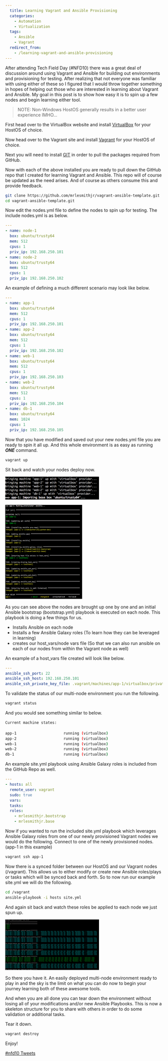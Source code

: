 ```yaml
---
  title: Learning Vagrant and Ansible Provisioning
  categories:
    - Automation
    - Virtualization
  tags:
    - Ansible
    - Vagrant
  redirect_from:
    - /learning-vagrant-and-ansible-provisioning
---
```


After attending Tech Field Day (#NFD10) there was a great deal of
discussion around using Vagrant and Ansible for building out
environments and provisioning for testing. After realizing that not
everyone was familiar with using either of these so I figured that I
would throw together something in hopes of helping out those who are
interested in learning about Vagrant and Ansible. My goal in this post
is to show how easy it is to spin up a few nodes and begin learning
either tool.

> NOTE: Non-Windows HostOS generally results in a better user experience IMHO...

First head over to the VirtualBox website and install
[VirtualBox](https://www.virtualbox.org/wiki/Downloads) for your HostOS
of choice.

Now head over to the Vagrant site and install
[Vagrant](https://www.vagrantup.com/downloads.html) for your HostOS of
choice.

Next you will need to install
[GIT](https://git-scm.com/book/en/v2/Getting-Started-Installing-Git) in
order to pull the packages required from GitHub.

Now with each of the above installed you are ready to pull down the
GitHub repo that I created for learning Vagrant and Ansible. This repo
will of course be updated as the need arises. And of course as others
consume this and provide feedback.

```bash
git clone https://github.com/mrlesmithjr/vagrant-ansible-template.git
cd vagrant-ansible-template.git
```

Now edit the nodes.yml file to define the nodes to spin up for testing.
The include nodes.yml is as below.

```yaml
---
- name: node-1
  box: ubuntu/trusty64
  mem: 512
  cpus: 1
  priv_ip: 192.168.250.101
- name: node-2
  box: ubuntu/trusty64
  mem: 512
  cpus: 1
  priv_ip: 192.168.250.102
```

An example of defining a much different scenario may look like below.

```yaml
---
- name: app-1
  box: ubuntu/trusty64
  mem: 512
  cpus: 1
  priv_ip: 192.168.250.101
- name: app-2
  box: ubuntu/trusty64
  mem: 512
  cpus: 1
  priv_ip: 192.168.250.102
- name: web-1
  box: ubuntu/trusty64
  mem: 512
  cpus: 1
  priv_ip: 192.168.250.103
- name: web-2
  box: ubuntu/trusty64
  mem: 512
  cpus: 1
  priv_ip: 192.168.250.104
- name: db-1
  box: ubuntu/trusty64
  mem: 1024
  cpus: 1
  priv_ip: 192.168.250.105
```

Now that you have modified and saved out your new nodes.yml file you are
ready to spin it all up.
And this whole environment is as easy as running **_ONE_** command.

```bash
vagrant up
```

Sit back and watch your nodes deploy now.

![Screen Shot 2015-08-23 at 9.38.14 PM](../../assets/Screen-Shot-2015-08-23-at-9.38.14-PM-300x73.png)

![Screen Shot 2015-08-23 at 9.39.37 PM](../../assets/Screen-Shot-2015-08-23-at-9.39.37-PM-246x300.png)

As you can see above the nodes are brought up one by one and an initial
Ansible bootstrap (bootstrap.yml) playbook is executed on each node.
This playbook is doing a few things for us.

-   Installs Ansible on each node
-   Installs a few Ansible Galaxy roles (To learn how they can be
    leveraged in learning)
-   creates our host_vars/node vars file (So that we can also run
    ansible on each of our nodes from within the Vagrant node as well)

An example of a host_vars file created will look like below.

```yaml
---
ansible_ssh_port: 22
ansible_ssh_host: 192.168.250.101
ansible_ssh_private_key_file: .vagrant/machines/app-1/virtualbox/private_key
```

To validate the status of our multi-node environment you run the
following.

```bash
vagrant status
```

And you would see something similar to below.

```bash
Current machine states:

app-1                     running (virtualbox)
app-2                     running (virtualbox)
web-1                     running (virtualbox)
web-2                     running (virtualbox)
db-1                      running (virtualbox)
```

An example site.yml playbook using Ansible Galaxy roles is included from
the GitHub Repo as well.

```yaml
---
- hosts: all
  remote_user: vagrant
  sudo: true
  vars:
  tasks:
  roles:
    - mrlesmithjr.bootstrap
    - mrlesmithjr.base
```

Now if you wanted to run the included site.yml playbook which leverages
Ansible Galaxy roles from one of our newly provisioned Vagrant nodes we
would do the following.
Connect to one of the newly provisioned nodes. (app-1 in this example)

```bash
vagrant ssh app-1
```

Now there is a synced folder between our HostOS and our Vagrant nodes
(/vagrant). This allows us to either modify or create new Ansible
roles/plays or tasks which will be synced back and forth.
So to now run our example site.yml we will do the following.

```bash
cd /vagrant
ansible-playbook -i hosts site.yml
```

And again sit back and watch these roles be applied to each node we just
spun up.

![Screen Shot 2015-08-23 at 9.55.58 PM](../../assets/Screen-Shot-2015-08-23-at-9.55.58-PM-300x161.png)

So there you have it. An easily deployed multi-node environment ready to
play in and the sky is the limit on what you can do now to begin your
journey learning both of these awesome tools.

And when you are all done you can tear down the environment without
losing all of your modifications and/or new Ansible Playbooks. This is
now a skeleton structure for you to share with others in order to do
some validation or additional tasks.

Tear it down.

```bash
vagrant destroy
```

Enjoy!

[#nfd10 Tweets](https://twitter.com/hashtag/nfd10)
